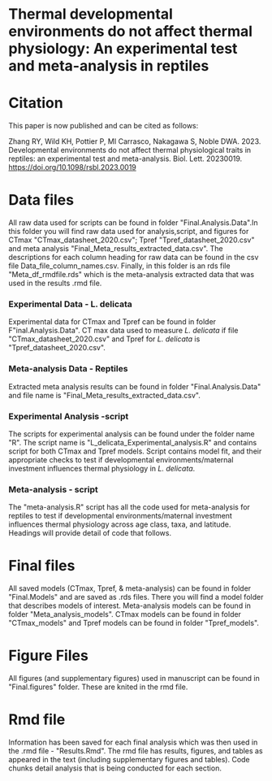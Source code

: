 # Thermal developmental environments do not affect thermal physiology: An experimental test and meta-analysis in reptiles

# Citation

This paper is now published and can be cited as follows:

Zhang RY, Wild KH, Pottier P, MI Carrasco, Nakagawa S, Noble DWA. 2023. Developmental environments do not affect thermal physiological traits in reptiles: an experimental test and meta-analysis. Biol. Lett. 20230019. https://doi.org/10.1098/rsbl.2023.0019

# Data files
All raw data used for scripts can be found in folder "Final.Analysis.Data".In this folder you will find raw data used for analysis,script, and figures for CTmax "CTmax_datasheet_2020.csv"; Tpref "Tpref_datasheet_2020.csv" and meta analysis "Final_Meta_results_extracted_data.csv". The descriptions for each column heading for raw data can be found in the csv file Data_file_column_names.csv.  Finally, in this folder is an rds file "Meta_df_rmdfile.rds" which is the meta-analysis extracted data that was used in the results .rmd file.

### Experimental Data - L. delicata 
Experimental data for CTmax and Tpref can be found in folder F"inal.Analysis.Data". CT max data used to measure *L. delicata* if file "CTmax_datasheet_2020.csv" and Tpref for *L. delicata* is "Tpref_datasheet_2020.csv". 

### Meta-analysis Data - Reptiles
Extracted meta analysis results can be found in folder "Final.Analysis.Data" and file name is "Final_Meta_results_extracted_data.csv". 

### Experimental Analysis -script
The scripts for experimental analysis can be found under the folder name "R". The script name is "L_delicata_Experimental_analysis.R" and contains script for both CTmax and Tpref models. Script contains model fit, and their appropriate checks to test if developmental environments/maternal investment influences thermal physiology in *L. delicata*.

### Meta-analysis - script
The  "meta-analysis.R" script has all the code used for meta-analysis for reptiles to test if developmental environments/maternal investment influences thermal physiology across age class, taxa, and latitude. Headings will provide detail of code that follows. 

# Final files
All saved models (CTmax, Tpref, & meta-analysis) can be found in folder "Final.Models" and are saved as .rds files. There you will find a model folder that describes models of interest. Meta-analysis models can be found in folder "Meta_analysis_models". CTmax models can be found in folder "CTmax_models" and Tpref models can be found in folder "Tpref_models". 

# Figure Files
 All figures (and supplementary figures) used in manuscript can be found in "Final.figures" folder. These are knited in the rmd file. 

# Rmd file
Information has been saved for each final analysis which was then used in the .rmd file - "Results.Rmd". The rmd file has results, figures, and tables as appeared in the text (including supplementary figures and tables). Code chunks detail analysis that is being conducted for each section. 


